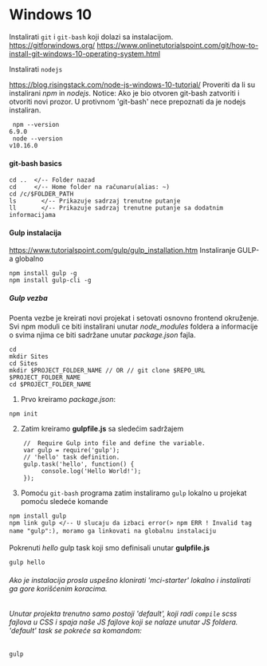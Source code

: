 
# Windows 10

Instalirati `git` i  `git-bash` koji dolazi sa instalacijom.
https://gitforwindows.org/
https://www.onlinetutorialspoint.com/git/how-to-install-git-windows-10-operating-system.html


Instalirati `nodejs`

https://blog.risingstack.com/node-js-windows-10-tutorial/
Proveriti da li su instalirani *npm* in *nodejs*.
Notice: Ako je  bio otvoren git-bash zatvoriti i otvoriti novi prozor. 
		U protivnom 'git-bash' nece prepoznati da je nodejs instaliran.
```
 npm --version
6.9.0
 node --version
v10.16.0
```

#### git-bash basics
```
cd ..  </-- Folder nazad
cd     </-- Home folder na računaru(alias: ~)
cd /c/$FOLDER_PATH
ls       </-- Prikazuje sadrzaj trenutne putanje 
ll       </-- Prikazuje sadrzaj trenutne putanje sa dodatnim informacijama
```

#### Gulp instalacija
https://www.tutorialspoint.com/gulp/gulp_installation.htm
Instaliranje GULP-a globalno
```
npm install gulp -g
npm install gulp-cli -g
```

##### Gulp vezba
Poenta vezbe je kreirati novi projekat i setovati osnovno frontend okruženje. Svi npm moduli ce biti instalirani unutar *node_modules* foldera a informacije o svima njima ce biti sadržane unutar *package.json* fajla.
```
cd
mkdir Sites
cd Sites
mkdir $PROJECT_FOLDER_NAME // OR // git clone $REPO_URL $PROJECT_FOLDER_NAME
cd $PROJECT_FOLDER_NAME
```
1. Prvo kreiramo *package.json*:
```
npm init
```

2. Zatim kreiramo **gulpfile.js** sa sledećim sadržajem

```
	//  Require Gulp into file and define the variable.
	var gulp = require('gulp');
	// 'hello' task definition.
	gulp.task('hello', function() {
	     console.log('Hello World!');
	});
```

3. Pomoću `git-bash` programa zatim instaliramo `gulp` lokalno u projekat pomoću sledeće komande
```
npm install gulp
npm link gulp </-- U slucaju da izbaci error(> npm ERR ! Invalid tag name "gulp":), moramo ga linkovati na globalnu instalaciju
```

Pokrenuti *hello* gulp task koji smo definisali unutar **gulpfile.js**
```
gulp hello
```

###### Ako je instalacija prosla uspešno klonirati *'mci-starter'* lokalno i instalirati ga gore korišćenim koracima.
###### Unutar projekta trenutno samo postoji 'default', koji radi `compile` scss fajlova u CSS i spaja naše JS fajlove koji se nalaze unutar JS foldera. 'default' task se pokreće sa komandom:
```
gulp
```







